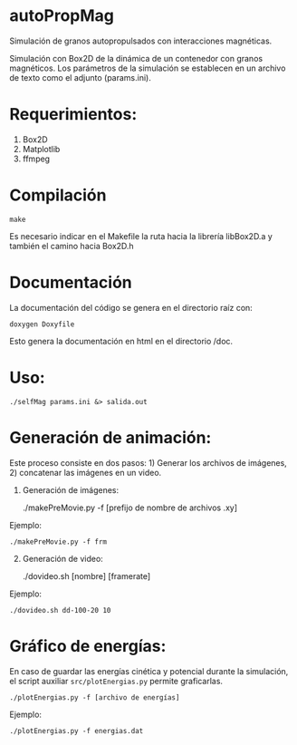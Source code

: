 # autoPropMag

Simulación de granos autopropulsados con interacciones magnéticas.


Simulación con Box2D de la dinámica de un contenedor con granos magnéticos.
Los parámetros de la simulación se establecen en un archivo de texto como 
el adjunto (params.ini). 

# Requerimientos:
1. Box2D
2. Matplotlib
3. ffmpeg

# Compilación
    make
Es necesario indicar en el Makefile la ruta hacia la librería libBox2D.a y
también el camino hacia Box2D.h

# Documentación
La documentación del código se genera en el directorio raíz con:

    doxygen Doxyfile

Esto genera la documentación en html en el directorio /doc.

# Uso:
    ./selfMag params.ini &> salida.out

# Generación de animación:
Este proceso consiste en dos pasos: 1) Generar los archivos de imágenes, 
2) concatenar las imágenes en un video.

1. Generación de imágenes:

    ./makePreMovie.py -f [prefijo de nombre de archivos .xy]

Ejemplo:

    ./makePreMovie.py -f frm

2. Generación de video:

    ./dovideo.sh [nombre] [framerate]

Ejemplo:

    ./dovideo.sh dd-100-20 10

# Gráfico de energías:
En caso de guardar las energías cinética y potencial durante la simulación,
el script auxiliar `src/plotEnergias.py` permite graficarlas.

    ./plotEnergias.py -f [archivo de energías]

Ejemplo:

    ./plotEnergias.py -f energias.dat
